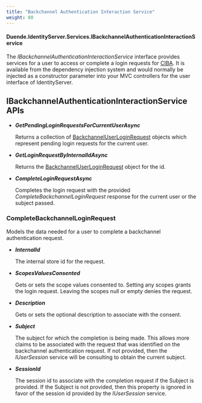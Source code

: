 ```yaml
---
title: "Backchannel Authentication Interaction Service"
weight: 80
---
```


#### Duende.IdentityServer.Services.IBackchannelAuthenticationInteractionService

The *IBackchannelAuthenticationInteractionService* interface provides services for a user to access or complete a login requests for [CIBA](/identityserver/v7/ui/ciba).
It is available from the dependency injection system and would normally be injected as a constructor parameter into your MVC controllers for the user interface of IdentityServer.


## IBackchannelAuthenticationInteractionService APIs

* ***GetPendingLoginRequestsForCurrentUserAsync***
    
    Returns a collection of [BackchannelUserLoginRequest](/identityserver/v7/reference/models/ciba_login_request) objects which represent pending login requests for the current user.

* ***GetLoginRequestByInternalIdAsync***
    
    Returns the [BackchannelUserLoginRequest](/identityserver/v7/reference/models/ciba_login_request) object for the id.

* ***CompleteLoginRequestAsync***
    
    Completes the login request with the provided *CompleteBackchannelLoginRequest* response for the current user or the subject passed.


### CompleteBackchannelLoginRequest
Models the data needed for a user to complete a backchannel authentication request.

* ***InternalId***
    
    The internal store id for the request.

* ***ScopesValuesConsented***
    
    Gets or sets the scope values consented to. 
    Setting any scopes grants the login request.
    Leaving the scopes null or empty denies the request.

* ***Description***
    
    Gets or sets the optional description to associate with the consent.

* ***Subject***
    
    The subject for which the completion is being made.
    This allows more claims to be associated with the request that was identified on the backchannel authentication request.
    If not provided, then the *IUserSession* service will be consulting to obtain the current subject.

* ***SessionId***
    
    The session id to associate with the completion request if the Subject is provided. 
    If the Subject is not provided, then this property is ignored in favor of the session id provided by the *IUserSession* service.

